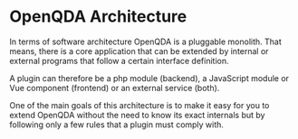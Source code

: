 # OpenQDA Architecture
In terms of software architecture OpenQDA is a pluggable monolith. That means,
there is a core application that can be extended by internal or external programs
that follow a certain interface definition.

A plugin can therefore be a php module (backend), a JavaScript module or Vue component (frontend)
or an external service (both).

One of the main goals of this architecture is to make it easy for you to extend OpenQDA
without the need to know its exact internals but by following only a few rules that
a plugin must comply with.
